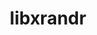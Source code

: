 ---
title: "libxrandr"
layout: cache
categories: [package, develop-2023-06-11]
meta: {"versions": ["1.5.3"], "compilers": ["gcc@=11.1.0", "gcc@=11.3.0", "gcc@=7.3.1"], "oss": ["amzn2", "ubuntu20.04", "ubuntu22.04"], "platforms": ["linux"], "targets": ["aarch64", "neoverse_n1", "x86_64_v3"], "stacks": ["aws-isc", "aws-isc-aarch64", "data-vis-sdk", "e4s", "gpu-tests", "ml-linux-x86_64-rocm", "root"], "num_specs": 8, "num_specs_by_stack": {"root": 8, "e4s": 2, "gpu-tests": 1, "data-vis-sdk": 2, "ml-linux-x86_64-rocm": 1, "aws-isc": 1, "aws-isc-aarch64": 2}}
spec_details: [{"hash": "ecbgz54sd7az5mwr76ql35s57hvkuvsu", "compiler": "gcc@=11.1.0", "versions": ["1.5.3"], "os": "ubuntu20.04", "platform": "linux", "target": "x86_64_v3", "variants": ["build_system=autotools"], "stacks": ["root", "e4s", "gpu-tests"], "size": "-", "tarball": "https://binaries.spack.io/develop-2023-06-11/build_cache/linux-ubuntu20.04-x86_64_v3/gcc-11.1.0/libxrandr-1.5.3/linux-ubuntu20.04-x86_64_v3-gcc-11.1.0-libxrandr-1.5.3-ecbgz54sd7az5mwr76ql35s57hvkuvsu.spack"}, {"hash": "7tllcjebjhofphqclw2jth3dazdhtjcz", "compiler": "gcc@=11.1.0", "versions": ["1.5.3"], "os": "ubuntu20.04", "platform": "linux", "target": "x86_64_v3", "variants": ["build_system=autotools"], "stacks": ["data-vis-sdk", "root"], "size": "-", "tarball": "https://binaries.spack.io/develop-2023-06-11/build_cache/linux-ubuntu20.04-x86_64_v3/gcc-11.1.0/libxrandr-1.5.3/linux-ubuntu20.04-x86_64_v3-gcc-11.1.0-libxrandr-1.5.3-7tllcjebjhofphqclw2jth3dazdhtjcz.spack"}, {"hash": "5lbsopwh2jfq5wj5mey6v7zju3nif7sb", "compiler": "gcc@=11.1.0", "versions": ["1.5.3"], "os": "ubuntu20.04", "platform": "linux", "target": "x86_64_v3", "variants": ["build_system=autotools"], "stacks": ["data-vis-sdk", "root"], "size": "-", "tarball": "https://binaries.spack.io/develop-2023-06-11/build_cache/linux-ubuntu20.04-x86_64_v3/gcc-11.1.0/libxrandr-1.5.3/linux-ubuntu20.04-x86_64_v3-gcc-11.1.0-libxrandr-1.5.3-5lbsopwh2jfq5wj5mey6v7zju3nif7sb.spack"}, {"hash": "yqfkb3rnhtez27xecelrq4keiadmztek", "compiler": "gcc@=11.1.0", "versions": ["1.5.3"], "os": "ubuntu20.04", "platform": "linux", "target": "x86_64_v3", "variants": ["build_system=autotools"], "stacks": ["root", "e4s"], "size": "-", "tarball": "https://binaries.spack.io/develop-2023-06-11/build_cache/linux-ubuntu20.04-x86_64_v3/gcc-11.1.0/libxrandr-1.5.3/linux-ubuntu20.04-x86_64_v3-gcc-11.1.0-libxrandr-1.5.3-yqfkb3rnhtez27xecelrq4keiadmztek.spack"}, {"hash": "v7gtkrpfokmgb5jmvx5jurvluq5rg6xj", "compiler": "gcc@=11.3.0", "versions": ["1.5.3"], "os": "ubuntu22.04", "platform": "linux", "target": "x86_64_v3", "variants": ["build_system=autotools"], "stacks": ["ml-linux-x86_64-rocm", "root"], "size": "-", "tarball": "https://binaries.spack.io/develop-2023-06-11/build_cache/linux-ubuntu22.04-x86_64_v3/gcc-11.3.0/libxrandr-1.5.3/linux-ubuntu22.04-x86_64_v3-gcc-11.3.0-libxrandr-1.5.3-v7gtkrpfokmgb5jmvx5jurvluq5rg6xj.spack"}, {"hash": "qi2wgqc5ze7ofxmnlfbmlkyl3pdi42o2", "compiler": "gcc@=7.3.1", "versions": ["1.5.3"], "os": "amzn2", "platform": "linux", "target": "x86_64_v3", "variants": ["build_system=autotools"], "stacks": ["aws-isc", "root"], "size": "-", "tarball": "https://binaries.spack.io/develop-2023-06-11/build_cache/linux-amzn2-x86_64_v3/gcc-7.3.1/libxrandr-1.5.3/linux-amzn2-x86_64_v3-gcc-7.3.1-libxrandr-1.5.3-qi2wgqc5ze7ofxmnlfbmlkyl3pdi42o2.spack"}, {"hash": "gd2qmkkesivlvlujsgzrf7vabzbizj44", "compiler": "gcc@=7.3.1", "versions": ["1.5.3"], "os": "amzn2", "platform": "linux", "target": "neoverse_n1", "variants": ["build_system=autotools"], "stacks": ["root", "aws-isc-aarch64"], "size": "-", "tarball": "https://binaries.spack.io/develop-2023-06-11/build_cache/linux-amzn2-neoverse_n1/gcc-7.3.1/libxrandr-1.5.3/linux-amzn2-neoverse_n1-gcc-7.3.1-libxrandr-1.5.3-gd2qmkkesivlvlujsgzrf7vabzbizj44.spack"}, {"hash": "27klafznzhx335uflymgikvuplhhmlzo", "compiler": "gcc@=7.3.1", "versions": ["1.5.3"], "os": "amzn2", "platform": "linux", "target": "aarch64", "variants": ["build_system=autotools"], "stacks": ["root", "aws-isc-aarch64"], "size": "-", "tarball": "https://binaries.spack.io/develop-2023-06-11/build_cache/linux-amzn2-aarch64/gcc-7.3.1/libxrandr-1.5.3/linux-amzn2-aarch64-gcc-7.3.1-libxrandr-1.5.3-27klafznzhx335uflymgikvuplhhmlzo.spack"}]
---